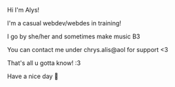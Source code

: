 Hi I'm Alys!

I'm a casual webdev/webdes in training!

I go by she/her and sometimes make music B3

You can contact me under chrys.alis@aol for support <3

That's all u gotta know! :3

Have a nice day :feet:
